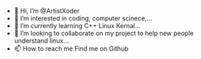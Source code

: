 - 👋 Hi, I’m @ArtistXoder
- 👀 I’m interested in coding, computer scinece,...
- 🌱 I’m currently learning C++ Linux Kernal...
- 💞️ I’m looking to collaborate on my project to help new people understand linux...
- 📫 How to reach me  Find me on Github


<!---
ArtistXoder/ArtistXoder is a ✨ special ✨ repository because its `README.md` (this file) appears on your GitHub profile.
You can click the Preview link to take a look at your changes.
--->
